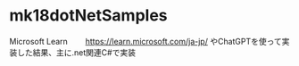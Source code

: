 # mk18dotNetSamples

Microsoft Learn　　
https://learn.microsoft.com/ja-jp/
やChatGPTを使って実装した結果、主に.net関連C#で実装

